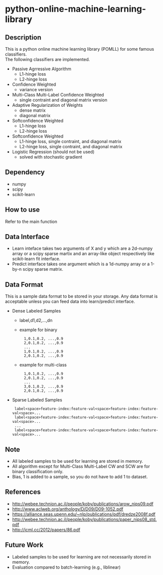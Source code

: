 # python-online-machine-learning-library

## Description

This is a python online machine learning library (POMLL) for some famous classifiers.  
The following classifiers are implemented.

* Passive Agrressive Algorithm  
    * L1-hinge loss  
    * L2-hinge loss  
* Confidence Weighted  
    * variance version  
* Multi-Class Multi-Label Confidence Weighted   
    * single contraint and diagonal matrix version  
* Adaptive Regularization of Weights  
    * dense matrix  
    * diagonal matrix  
* Softconfidence Weighted  
    * L1-hinge loss  
    * L2-hinge loss  
* Softconfidence Weighted  
    * L1-hinge loss, single contraint, and diagonal matrix  
    * L2-hinge loss, single contraint, and diagonal matrix  
* Logistic Regression (should not be used)  
    * solved with stochastic gradient  

## Dependency
* numpy
* scipy
* scikit-learn

## How to use
Refer to the main function

## Data Interface
* Learn inteface takes two arguments of X and y which are a 2d-numpy array or a scipy sparse martix and an array-like object respectively like scikit-learn fit interface.
* Predict interface takes one argument which is a 1d-numpy array or a 1-by-n scipy sparse matrix.

## Data Format
This is a sample data format to be stored in your storage.
Any data format is acceptable unless you can feed data into learn/predict interface.

* Dense Labeled Samples
    * label,d1,d2,...,dn
    * example for binary

            1,0.1,0.2, ...,0.9  
            2,0.1,0.2, ...,0.9  
            ...  
            1,0.1,0.2, ...,0.9  
            2,0.1,0.2, ...,0.9  

    * example for multi-class  

            1,0.1,0.2, ...,0.9  
            2,0.1,0.2, ...,0.9  
            ...  
            3,0.1,0.2, ...,0.9  
            2,0.1,0.2, ...,0.9  

*  Sparse Labeled Samples

        label<space>feature-index:feature-val<space>feature-index:feature-val<space>...
        label<space>feature-index:feature-val<space>feature-index:feature-val<space>...
        ...
        label<space>feature-index:feature-val<space>feature-index:feature-val<space>...
    
## Note
* All labeled samples to be used for learning are stored in memory.
* All algorithm except for Multi-Class Multi-Label CW and SCW are for binary classification only.
* Bias, 1 is added to a sample, so you do not have to add 1 to dataset.

## References
* http://webee.technion.ac.il/people/koby/publications/arow_nips09.pdf
* http://www.aclweb.org/anthology/D/D09/D09-1052.pdf
* https://alliance.seas.upenn.edu/~nlp/publications/pdf/dredze2008f.pdf
* http://webee.technion.ac.il/people/koby/publications/paper_nips08_std.pdf
* http://icml.cc/2012/papers/86.pdf

## Future Work
* Labeled samples to be used for learning are not necessarily stored in memory.
* Evaluation compared to batch-learning (e.g., liblinear)
